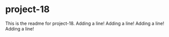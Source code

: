 # project-18

This is the readme for project-18.
Adding a line!
Adding a line!
Adding a line!
Adding a line!
